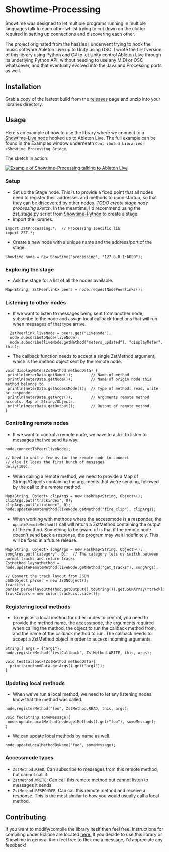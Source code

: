 Showtime-Processing
===================

Showtime was designed to let multiple programs running in multiple languages talk to each other whilst trying to cut down on the clutter required in setting up connections and discovering each other. 

The project originated from the hassles I underwent trying to hook the music software Ableton Live up to Unity using OSC. I wrote the first version of this library using Python and C# to let Unity control Ableton Live through its underlying Python API, without needing to use any MIDI or OSC whatsoever, and that eventually evolved into the Java and Processing ports as well.

Installation
------------

Grab a copy of the lastest build from the [releases](https://github.com/Mystfit/Showtime-Processing/releases) page and unzip into your libraries directory.

Usage
-----

Here's an example of how to use the library where we connect to a [Showtime-Live node](https://github.com/Mystfit/Showtime-Live) hooked up to Ableton Live. The full example can be found in the Examples window underneath `Contributed Libraries->Showtime Processing Bridge`.

The sketch in action:  

[![Example of Showtime-Processing talking to Ableton Live](http://img.youtube.com/vi/0-5mLBCJWJk/0.jpg)](http://www.youtube.com/watch?v=0-5mLBCJWJk)


### Setup ###
 - Set up the Stage node. This is to provide a fixed point that all nodes need to register their addresses and methods to upon startup, so that they can be discovered by other nodes. *TODO create stage node processing sketch.* In the meantime, I'd recommend using the zst_stage.py script from [Showtime-Python](https://github.com/Mystfit/Showtime-Python) to create a stage.
 - Import the libraries.
```
import ZstProcessing.*;  // Processing specific lib
import ZST.*;
```
 - Create a new node with a unique name and the address/port of the stage.
```
Showtime node = new Showtime("processing", "127.0.0.1:6000");
```

### Exploring the stage ###
 - Ask the stage for a list of all the nodes available. 
```
Map<String, ZstPeerlink> peers = node.requestNodePeerlinks();
```

### Listening to other nodes ###
 - If we want to listen to messages being sent from another node, subscribe to the node and assign local callback functions that will run when messages of that type arrive.
```
  ZstPeerlink liveNode = peers.get("LiveNode");
  node.subscribeToNode(liveNode);
  node.subscribe(liveNode.getMethod("meters_updated"), "displayMeter", this);
```
 - The callback function needs to accept a single ZstMethod argument, which is the method object sent by the remote node.
```
void displayMeter(ZstMethod methodData) {
 println(meterData.getName());        // Name of method
 println(meterData.getNode());        // Name of origin node this method belongs to
 println(meterData.getAccessMode());  // Type of method: read, write or responder
 println(meterData.getArgs());        // Arguments remote method accepts. Map of String/Objects.
 println(meterData.getOutput();       // Output of remote method. 
}
```

### Controlling remote nodes ###
 - If we want to control a remote node, we have to ask it to listen to messages that we send its way.
```
node.connectToPeer(liveNode);

// Need to wait a few ms for the remote node to connect
// else it loses the first bunch of messages 
delay(100);
```
 - When calling a remote method, we need to provide a Map of Strings/Objects containing the arguments that we're sending, followed by the call to the remote method.
```
Map<String, Object> clipArgs = new HashMap<String, Object>();
clipArgs.put("trackindex", 0);
clipArgs.put("clipindex", 0);
node.updateRemoteMethod(liveNode.getMethod("fire_clip"), clipArgs);
```
 - When working with methods where the accessmode is a responder, the `updateRemoteMethod()` call will return a ZstMethod containing the output of the method. Something to be aware of is that if the remote node doesn't send back a response, the program may wait indefinitely. This will be fixed in a future release.
```
Map<String, Object> songArgs = new HashMap<String, Object>();
songArgs.put("category", 0);  // The category lets us switch between normal tracks and return tracks
ZstMethod layoutMethod = node.updateRemoteMethod(liveNode.getMethod("get_tracks"), songArgs);

// Convert the track layout from JSON
JSONObject parser = new JSONObject();
trackList = parser.parse(layoutMethod.getOutput().toString()).getJSONArray("tracklist");
trackColors = new color[trackList.size()]; 
```

### Registering local methods ###
 - To register a local method for other nodes to control, you need to provide the method name, the accessmode, the arguments required when calling the method, the object to run the callback method from, and the name of the callback method to run. The callback needs to accept a ZstMethod object in order to access incoming arguments.
```
String[] args = {"arg1"};
node.registerMethod("testCallback", ZstMethod.WRITE, this, args);

void testCallback(ZstMethod methodData){
  println(methodData.getArgs().get("arg1"));
}
```

### Updating local methods ###
- When we've run a local method, we need to let any listening nodes know that the method was called.
```
node.registerMethod("foo", ZstMethod.READ, this, args);

void foo(String someMessage){
 node.updateLocalMethod(node.getMethods().get("foo"), someMessage);
}
```
- We can update local methods by name as well.
```
node.updateLocalMethodByName("foo", someMessage);
```


### Accessmode types ###
- `ZstMethod.READ`: Can subscribe to messages from this remote method, but cannot call it.
- `ZstMethod.WRITE`: Can call this remote method but cannot listen to messages it sends.
- `ZstMethod.RESPONDER`: Can call this remote method and receive a response. This is the most similar to how you would usually call a local method.


Contributing
------------
If you want to modify/compile the library iteslf then feel free! Instructions for compiling under Eclipse are located [here.](https://github.com/processing/processing-library-template)
If you decide to use this library or Showtime in general then feel free to flick me a message, I'd appreciate any feedback!
